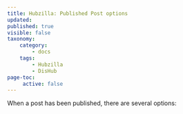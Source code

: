 ```yaml
---
title: Hubzilla: Published Post options
updated:
published: true
visible: false
taxonomy:
    category:
        - docs
    tags:
        - Hubzilla
        - DisHub
page-toc:
     active: false
---
```


When a post has been published, there are several options:
